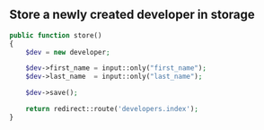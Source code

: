 Store a newly created developer in storage
------------------------------------------
```php
public function store()
{
    $dev = new developer;

    $dev->first_name = input::only("first_name");
    $dev->last_name  = input::only("last_name");

    $dev->save();

    return redirect::route('developers.index');
}
```

